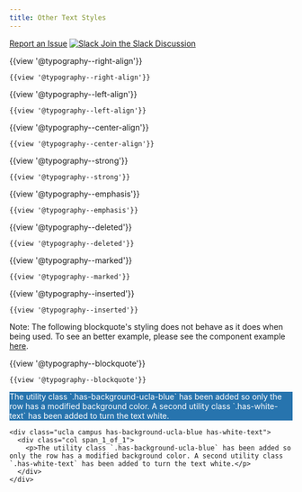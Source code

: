 ```yaml
---
title: Other Text Styles
---
```

<a class="create-button small" href="https://bitbucket.org/uclaucomm/ucla-bruin-components/issues?status=new&status=open">Report an Issue</a>
<a class="create-button small" href="https://ucla.slack.com/archives/G01KJ3GJKHS">![Slack](/build/docs/img/slack-icon-white.png) Join the Slack Discussion</a>

{{view '@typography--right-align'}}
```
{{view '@typography--right-align'}}
```

{{view '@typography--left-align'}}
```
{{view '@typography--left-align'}}
```

{{view '@typography--center-align'}}
```
{{view '@typography--center-align'}}
```

{{view '@typography--strong'}}
```
{{view '@typography--strong'}}
```

{{view '@typography--emphasis'}}
```
{{view '@typography--emphasis'}}
```

{{view '@typography--deleted'}}
```
{{view '@typography--deleted'}}
```

{{view '@typography--marked'}}
```
{{view '@typography--marked'}}
```

{{view '@typography--inserted'}}
```
{{view '@typography--inserted'}}
```

Note: The following blockquote's styling does not behave as it does when being used. To see an better example, please see the component example [here](/build/%!CurrentVersion%!/components/detail/typography.html).

{{view '@typography--blockquote'}}

```
{{view '@typography--blockquote'}}
```

<p style="background: #2774AE;color: #fff;">The utility class `.has-background-ucla-blue` has been added so only the row has a modified background color. A second utility class `.has-white-text` has been added to turn the text white.</p>

```
<div class="ucla campus has-background-ucla-blue has-white-text">
  <div class="col span_1_of_1">
    <p>The utility class `.has-background-ucla-blue` has been added so only the row has a modified background color. A second utility class `.has-white-text` has been added to turn the text white.</p>
  </div>
</div>

```
